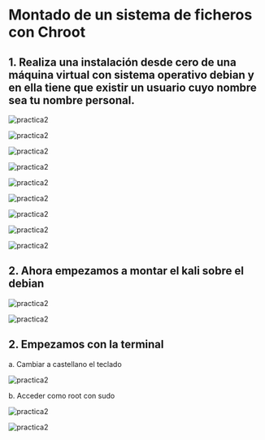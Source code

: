 # Montado de un sistema de ficheros con Chroot
## 1.	Realiza una instalación desde cero de una máquina virtual con sistema operativo debian y en ella tiene que existir un usuario cuyo nombre sea tu nombre personal.

![practica2](imagenes/i1.png)

![practica2](imagenes/i2.png)

![practica2](imagenes/i3.png)

![practica2](imagenes/i4.png)

![practica2](imagenes/i5.png)

![practica2](imagenes/i6.png)

![practica2](imagenes/i7.png)

![practica2](imagenes/i8.png)

![practica2](imagenes/i9.png)

## 2. Ahora empezamos a montar el kali sobre el debian

![practica2](imagenes/i10.png)

![practica2](imagenes/i11.png)

## 2. Empezamos con la terminal

a. Cambiar a castellano el teclado

![practica2](imagenes/i12.png)

b. Acceder como root con sudo

![practica2](imagenes/i13.png)

![practica2](imagenes/i14.png)
